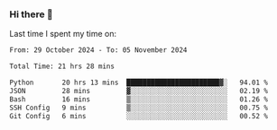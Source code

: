 ### Hi there 👋

<!--
**Grav1tum/Grav1tum** is a ✨ _special_ ✨ repository because its `README.md` (this file) appears on your GitHub profile.

Here are some ideas to get you started:

- 🔭 I’m currently working on ...
- 🌱 I’m currently learning ...
- 👯 I’m looking to collaborate on ...
- 🤔 I’m looking for help with ...
- 💬 Ask me about ...
- 📫 How to reach me: ...
- 😄 Pronouns: ...
- ⚡ Fun fact: ...
-->
Last time I spent my time on:
<!--START_SECTION:waka-->

```txt
From: 29 October 2024 - To: 05 November 2024

Total Time: 21 hrs 28 mins

Python       20 hrs 13 mins  ███████████████████████▓░   94.01 %
JSON         28 mins         ▓░░░░░░░░░░░░░░░░░░░░░░░░   02.19 %
Bash         16 mins         ▒░░░░░░░░░░░░░░░░░░░░░░░░   01.26 %
SSH Config   9 mins          ▒░░░░░░░░░░░░░░░░░░░░░░░░   00.75 %
Git Config   6 mins          ░░░░░░░░░░░░░░░░░░░░░░░░░   00.52 %
```

<!--END_SECTION:waka-->

